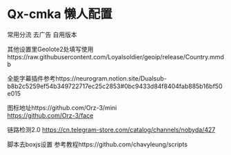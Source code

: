 # Qx-cmka 懒人配置

常用分流 去广告 自用版本 

其他设置里Geolote2处填写使用https://raw.githubusercontent.com/Loyalsoldier/geoip/release/Country.mmdb

全能字幕插件参考https://neurogram.notion.site/Dualsub-b8b2c5259ef54b349722717ec25c2853#0bc9433d84f8404fab885b16bf50e015

图标地址https://github.com/Orz-3/mini     
       https://github.com/Orz-3/face

链路检测2.0 
https://cn.telegram-store.com/catalog/channels/nobyda/427

脚本去boxjs设置
参考教程https://github.com/chavyleung/scripts
